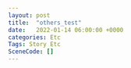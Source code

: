```yaml
---
layout: post
title:  "others_test"
date:   2022-01-14 06:00:00 +0000
categories: Etc
Tags: Story Etc
SceneCode: []
---
```

